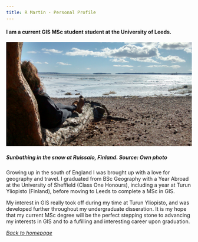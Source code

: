 ```yaml
---
title: R Martin - Personal Profile
---
```

#### I am a current GIS MSc student student at the University of Leeds.

![Sunbathing - R Martin](sunbathe1.jpg "Sunbathing in the snow at Ruissalo, Finland - R Martin")
##### Sunbathing in the snow at Ruissalo, Finland. Source: Own photo

Growing up in the south of England I was brought up with a love for geography and travel. I graduated from BSc Geography with a Year Abroad at the University of Sheffield (Class One Honours), including a year at Turun Yliopisto (Finland), before moving to Leeds to complete a MSc in GIS.

My interest in GIS really took off during my time at Turun Yliopisto, and was developed further throughout my undergraduate disseration. It is my hope that my current MSc degree will be the perfect stepping stone to advancing my interests in GIS and to a fufilling and interesting career upon graduation.

[*Back to homepage*](https://gy19rgm.github.io/)